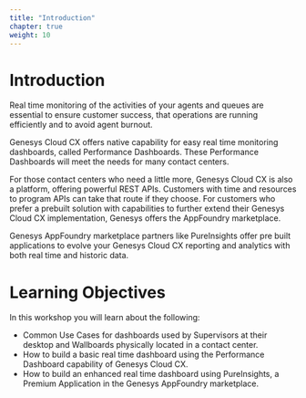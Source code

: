 ```yaml
---
title: "Introduction"
chapter: true
weight: 10
---
```


# Introduction

Real time monitoring of the activities of your agents and queues are essential to ensure customer success, that operations are running efficiently and to avoid agent burnout.

Genesys Cloud CX offers native capability for easy real time monitoring dashboards, called Performance Dashboards. These Performance Dashboards will meet the needs for many contact centers.

For those contact centers who need a little more, Genesys Cloud CX is also a platform, offering powerful REST APIs. Customers with time and resources to program APIs can take that route if they choose. For customers who prefer a prebuilt solution with capabilities to further extend their Genesys Cloud CX implementation, Genesys offers the AppFoundry marketplace.

Genesys AppFoundry marketplace partners like PureInsights offer pre built applications to evolve your Genesys Cloud CX reporting and analytics with both real time and historic data.

# Learning Objectives
In this workshop you will learn about the following:
- Common Use Cases for dashboards used by Supervisors at their desktop and Wallboards physically located in a contact center.
- How to build a basic real time dashboard using the Performance Dashboard capability of Genesys Cloud CX.
- How to build an enhanced real time dashboard using PureInsights, a Premium Application in the Genesys AppFoundry marketplace.
